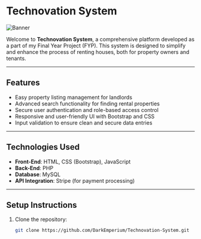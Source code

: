 # Technovation System

![Banner](https://github.com/DarkEmperium/Technovation-System/blob/main/assets/images/banner1.png)

Welcome to **Technovation System**, a comprehensive platform developed as a part of my Final Year Project (FYP). This system is designed to simplify and enhance the process of renting houses, both for property owners and tenants.

---

## **Features**

- Easy property listing management for landlords
- Advanced search functionality for finding rental properties
- Secure user authentication and role-based access control
- Responsive and user-friendly UI with Bootstrap and CSS
- Input validation to ensure clean and secure data entries

---

## **Technologies Used**

- **Front-End**: HTML, CSS (Bootstrap), JavaScript
- **Back-End**: PHP
- **Database**: MySQL
- **API Integration**: Stripe (for payment processing)

---

## **Setup Instructions**

1. Clone the repository:
   ```bash
   git clone https://github.com/DarkEmperium/Technovation-System.git
